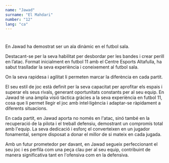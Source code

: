 ```yaml
---
name: "Jawad"
surname: "El Mahdari"
number: "12"
lang: "ca"
---
```


#

En Jawad ha demostrat ser un ala dinàmic en el futbol sala.

Destacant-se per la seva habilitat per desbordar per les bandes i crear perill en l’atac. Format inicialment en futbol 11 amb el Centre Esports Altafulla, ha sabut traslladar la seva experiència i coneixement al futbol sala.

On la seva rapidesa i agilitat li permeten marcar la diferència en cada partit.

El seu estil de joc està definit per la seva capacitat per aprofitar els espais i superar els seus rivals, generant oportunitats constants per al seu equip. En Jawad té una àmplia visió tàctica gràcies a la seva experiència en futbol 11, cosa que li permet llegir el joc amb intel·ligència i adaptar-se ràpidament a diferents situacions.

En cada partit, en Jawad aporta no només en l'atac, sinó també en la recuperació de la pilota i el treball defensiu, demostrant un compromís total amb l'equip. La seva dedicació i esforç el converteixen en un jugador fonamental, sempre disposat a donar el millor de si mateix en cada jugada.

Amb un futur prometedor per davant, en Jawad segueix perfeccionant el seu joc i es perfila com una peça clau per al seu equip, contribuint de manera significativa tant en l'ofensiva com en la defensiva.
